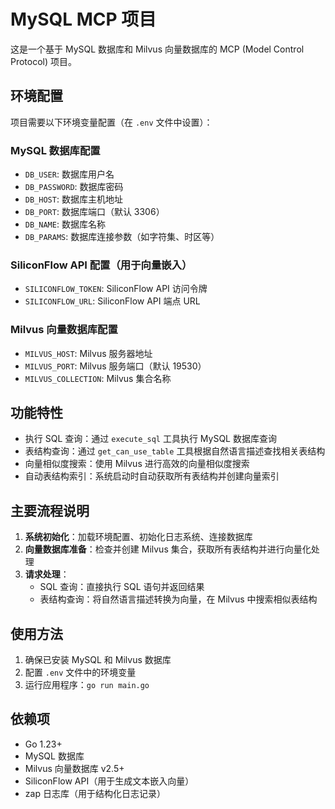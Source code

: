 # MySQL MCP 项目

这是一个基于 MySQL 数据库和 Milvus 向量数据库的 MCP (Model Control Protocol) 项目。

## 环境配置

项目需要以下环境变量配置（在 `.env` 文件中设置）：

### MySQL 数据库配置
- `DB_USER`: 数据库用户名
- `DB_PASSWORD`: 数据库密码
- `DB_HOST`: 数据库主机地址
- `DB_PORT`: 数据库端口（默认 3306）
- `DB_NAME`: 数据库名称
- `DB_PARAMS`: 数据库连接参数（如字符集、时区等）

### SiliconFlow API 配置（用于向量嵌入）
- `SILICONFLOW_TOKEN`: SiliconFlow API 访问令牌
- `SILICONFLOW_URL`: SiliconFlow API 端点 URL

### Milvus 向量数据库配置
- `MILVUS_HOST`: Milvus 服务器地址
- `MILVUS_PORT`: Milvus 服务端口（默认 19530）
- `MILVUS_COLLECTION`: Milvus 集合名称

## 功能特性

- 执行 SQL 查询：通过 `execute_sql` 工具执行 MySQL 数据库查询
- 表结构查询：通过 `get_can_use_table` 工具根据自然语言描述查找相关表结构
- 向量相似度搜索：使用 Milvus 进行高效的向量相似度搜索
- 自动表结构索引：系统启动时自动获取所有表结构并创建向量索引

##  主要流程说明

1. **系统初始化**：加载环境配置、初始化日志系统、连接数据库
2. **向量数据库准备**：检查并创建 Milvus 集合，获取所有表结构并进行向量化处理
3. **请求处理**：
   - SQL 查询：直接执行 SQL 语句并返回结果
   - 表结构查询：将自然语言描述转换为向量，在 Milvus 中搜索相似表结构


## 使用方法

1. 确保已安装 MySQL 和 Milvus 数据库
2. 配置 `.env` 文件中的环境变量
3. 运行应用程序：`go run main.go`

## 依赖项

- Go 1.23+
- MySQL 数据库
- Milvus 向量数据库 v2.5+
- SiliconFlow API（用于生成文本嵌入向量）
- zap 日志库（用于结构化日志记录）